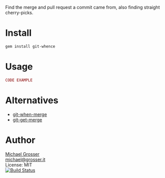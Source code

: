 Find the merge and pull request a commit came from, also finding straight cherry-picks.

Install
=======

```Bash
gem install git-whence
```

Usage
=====

```Ruby
CODE EXAMPLE
```

Alternatives
============
 - [git-when-merge](https://github.com/mhagger/git-when-merged)
 - [git-get-merge](https://github.com/jianli/git-get-merge)

Author
======
[Michael Grosser](http://grosser.it)<br/>
michael@grosser.it<br/>
License: MIT<br/>
[![Build Status](https://travis-ci.org/grosser/git-whence.png)](https://travis-ci.org/grosser/git-whence)
